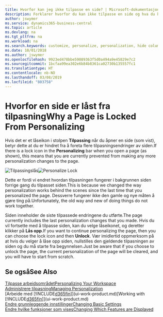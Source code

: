 ```yaml
---
title: Hvorfor kan jeg ikke tilpasse en side? | Microsoft-dokumentasjon
description: Forklarer hvorfor du kan ikke tilpasse en side og hva du kan gjøre for å låse den opp slik at du kan tilpasse den.
author: jswymer
ms.service: dynamics365-business-central
ms.topic: article
ms.devlang: na
ms.tgt_pltfrm: na
ms.workload: na
ms.search.keywords: customize, personalize, personalization, hide columns, remove fields, move fields
ms.date: 10/01/2018
ms.author: jswymer
ms.openlocfilehash: 9923ed478bbe59089363f5d0a494a9e45829e7c2
ms.sourcegitcommit: 1bcfaa99ea302e6b84b8361ca02730b135557fc1
ms.translationtype: HT
ms.contentlocale: nb-NO
ms.lasthandoff: 03/08/2019
ms.locfileid: "803758"
---
```

# <a name="why-a-page-is-locked-from-personalizing"></a><span data-ttu-id="f4aa1-103">Hvorfor en side er låst fra tilpasning</span><span class="sxs-lookup"><span data-stu-id="f4aa1-103">Why a Page is Locked From Personalizing</span></span>
<span data-ttu-id="f4aa1-104">Hvis det er et låseikon i stolpen **Tilpassing** når du åpner en side (som vist), betyr dette at du er hindret fra å foreta flere tilpasningsendringer av siden.</span><span class="sxs-lookup"><span data-stu-id="f4aa1-104">If there is a lock icon in the **Personalizing** bar when you open a page (as shown), this means that you are currently prevented from making any more personalization changes to the page.</span></span>

<span data-ttu-id="f4aa1-105">![Tilpassingslås](media/personalization-locked.png "Tilpassingslås")</span><span class="sxs-lookup"><span data-stu-id="f4aa1-105">![Personalize Lock](media/personalization-locked.png "Personalize lock")</span></span>

<span data-ttu-id="f4aa1-106">Dette er fordi vi endret hvordan tilpasningen fungerer i bakgrunnen siden forrige gang du tilpasset siden.</span><span class="sxs-lookup"><span data-stu-id="f4aa1-106">This is because we changed the way personalization works behind the scenes since the last time that you personalized the page.</span></span> <span data-ttu-id="f4aa1-107">Dessverre fungerer ikke den gamle og nye måten å gjøre ting på.</span><span class="sxs-lookup"><span data-stu-id="f4aa1-107">Unfortunately, the old way and new of doing things do not work together.</span></span>

<span data-ttu-id="f4aa1-108">Siden inneholder de siste tilpassede endringene du utførte.</span><span class="sxs-lookup"><span data-stu-id="f4aa1-108">The page currently includes the last personalization changes that you made.</span></span> <span data-ttu-id="f4aa1-109">Hvis du vil fortsette med å tilpasse siden, kan du velge låseikonet, og deretter klikker på **Lås opp**.</span><span class="sxs-lookup"><span data-stu-id="f4aa1-109">If you want to continue personalizing the page, then you can choose the lock icon and then **Unlock**.</span></span> <span data-ttu-id="f4aa1-110">Vær imidlertid oppmerksom på at hvis du velger å låse opp siden, nullstilles den gjeldende tilpasningen av siden og du må starte fra begynnelsen.</span><span class="sxs-lookup"><span data-stu-id="f4aa1-110">Just be aware that if you choose to unlock the page, the current personalization of the page will be cleared, and you will have to start from scratch.</span></span>


## <a name="see-also"></a><span data-ttu-id="f4aa1-111">Se også</span><span class="sxs-lookup"><span data-stu-id="f4aa1-111">See Also</span></span>
[<span data-ttu-id="f4aa1-112">Tilpasse arbeidsområdet</span><span class="sxs-lookup"><span data-stu-id="f4aa1-112">Personalizing Your Workspace</span></span>](ui-personalization-manage.md)  
[<span data-ttu-id="f4aa1-113">Administrere tilpasning</span><span class="sxs-lookup"><span data-stu-id="f4aa1-113">Managing Personalization</span></span>](ui-personalization-manage.md)  
<span data-ttu-id="f4aa1-114">[Arbeide med [!INCLUDE[d365fin](includes/d365fin_md.md)]](ui-work-product.md)</span><span class="sxs-lookup"><span data-stu-id="f4aa1-114">[Working with [!INCLUDE[d365fin](includes/d365fin_md.md)]](ui-work-product.md)</span></span>  
[<span data-ttu-id="f4aa1-115">Endre grunnleggende innstillinger</span><span class="sxs-lookup"><span data-stu-id="f4aa1-115">Changing Basic Settings</span></span>](ui-change-basic-settings.md)  
[<span data-ttu-id="f4aa1-116">Endre hvilke funksjoner som vises</span><span class="sxs-lookup"><span data-stu-id="f4aa1-116">Changing Which Features are Displayed</span></span>](ui-experiences.md)  
